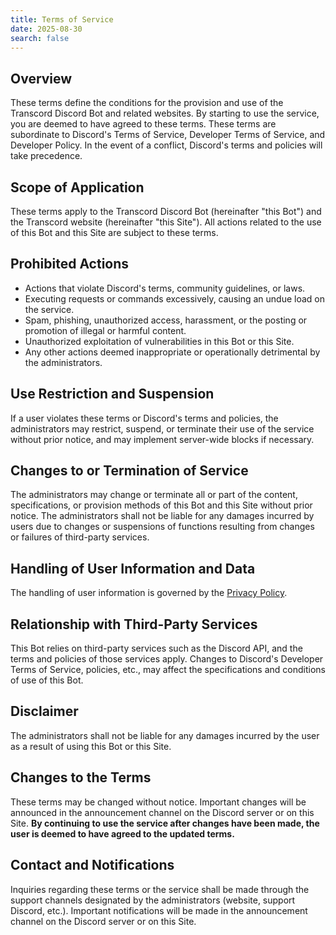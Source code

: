```yaml
---
title: Terms of Service
date: 2025-08-30
search: false
---
```


## Overview
These terms define the conditions for the provision and use of the Transcord Discord Bot and related websites. By starting to use the service, you are deemed to have agreed to these terms.
These terms are subordinate to Discord's Terms of Service, Developer Terms of Service, and Developer Policy. In the event of a conflict, Discord's terms and policies will take precedence.

## Scope of Application
These terms apply to the Transcord Discord Bot (hereinafter "this Bot") and the Transcord website (hereinafter "this Site").
All actions related to the use of this Bot and this Site are subject to these terms.

## Prohibited Actions
- Actions that violate Discord's terms, community guidelines, or laws.
- Executing requests or commands excessively, causing an undue load on the service.
- Spam, phishing, unauthorized access, harassment, or the posting or promotion of illegal or harmful content.
- Unauthorized exploitation of vulnerabilities in this Bot or this Site.
- Any other actions deemed inappropriate or operationally detrimental by the administrators.

## Use Restriction and Suspension
If a user violates these terms or Discord's terms and policies, the administrators may restrict, suspend, or terminate their use of the service without prior notice, and may implement server-wide blocks if necessary.

## Changes to or Termination of Service
The administrators may change or terminate all or part of the content, specifications, or provision methods of this Bot and this Site without prior notice.
The administrators shall not be liable for any damages incurred by users due to changes or suspensions of functions resulting from changes or failures of third-party services.

## Handling of User Information and Data
The handling of user information is governed by the [Privacy Policy](/privacy-policy).

## Relationship with Third-Party Services
This Bot relies on third-party services such as the Discord API, and the terms and policies of those services apply.
Changes to Discord's Developer Terms of Service, policies, etc., may affect the specifications and conditions of use of this Bot.

## Disclaimer
The administrators shall not be liable for any damages incurred by the user as a result of using this Bot or this Site.

## Changes to the Terms
These terms may be changed without notice. Important changes will be announced in the announcement channel on the Discord server or on this Site.
**By continuing to use the service after changes have been made, the user is deemed to have agreed to the updated terms.**

## Contact and Notifications
Inquiries regarding these terms or the service shall be made through the support channels designated by the administrators (website, support Discord, etc.).
Important notifications will be made in the announcement channel on the Discord server or on this Site.
